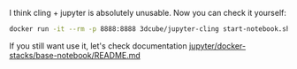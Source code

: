 I think cling + jupyter is absolutely unusable. Now you can check it yourself:
```bash
docker run -it --rm -p 8888:8888 3dcube/jupyter-cling start-notebook.sh --NotebookApp.token=''
```
If you still want use it, let's check documentation
[jupyter/docker-stacks/base-notebook/README.md](https://github.com/jupyter/docker-stacks/blob/master/base-notebook/README.md)
